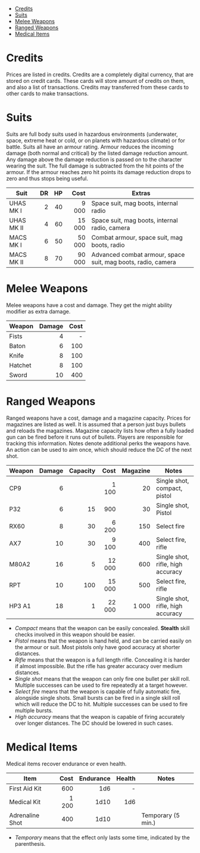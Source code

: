<!-- TOC -->

- [Credits](#credits)
- [Suits](#suits)
- [Melee Weapons](#melee-weapons)
- [Ranged Weapons](#ranged-weapons)
- [Medical Items](#medical-items)

<!-- /TOC -->


# Credits

Prices are listed in credits. Credits are a completely digital currency,
that are stored on credit cards. These cards will store amount of credits
on them, and also a list of transactions. Credits may transferred from
these cards to other cards to make transactions.

# Suits

Suits are full body suits used in hazardous environments (underwater, space,
extreme heat or cold, or on planets with hazardous climate) or for battle.
Suits all have an armour rating. Armour reduces the incoming damage (both
normal and critical) by the listed damage reduction amount. Any damage above
the damage reduction is passed on to the character wearing the suit. The
full damage is subtracted from the hit points of the armour. If the armour
reaches zero hit points its damage reduction drops to zero and thus stops
being useful.

| Suit       |  DR |  HP |   Cost | Extras                                                       |
| ---------- | --: | --: | -----: | ------------------------------------------------------------ |
| UHAS MK I  |   2 |  40 |  9 000 | Space suit, mag boots, internal radio                        |
| UHAS MK II |   4 |  60 | 15 000 | Space suit, mag boots, internal radio, camera                |
| MACS MK I  |   6 |  50 | 50 000 | Combat armour, space suit, mag boots, radio                  |
| MACS MK II |   8 |  70 | 90 000 | Advanced combat armour, space suit, mag boots, radio, camera |

# Melee Weapons

Melee weapons have a cost and damage. They get the might ability modifier
as extra damage.

| Weapon  | Damage | Cost |
| ------- | -----: | ---: |
| Fists   |      4 |    - |
| Baton   |      6 |  100 |
| Knife   |      8 |  100 |
| Hatchet |      8 |  100 |
| Sword   |     10 |  400 |

# Ranged Weapons

Ranged weapons have a cost, damage and a magazine capacity. Prices for
magazines are listed as well. It is assumed that a person just buys
bullets and reloads the magazines. Magazine capacity lists how often
a fully loaded gun can be fired before it runs out of bullets. Players
are responsible for tracking this information. Notes denote additional
perks the weapons have. An action can be used to aim once, which should
reduce the DC of the next shot.

| Weapon | Damage | Capacity |   Cost | Magazine | Notes                             |
| ------ | -----: | -------: | -----: | -------: | --------------------------------- |
| CP9    |      6 |          |  1 100 |       20 | Single shot, compact, pistol      |
| P32    |      6 |       15 |    900 |       30 | Single shot, Pistol               |
| RX60   |      8 |       30 |  6 200 |      150 | Select fire                       |
| AX7    |     10 |       30 |  9 100 |      400 | Select fire, rifle                |
| M80A2  |     16 |        5 | 12 000 |      600 | Single shot, rifle, high accuracy |
| RPT    |     10 |      100 | 15 000 |      500 | Select fire, rifle                |
| HP3 A1 |     18 |        1 | 22 000 |    1 000 | Single shot, rifle, high accuracy |

* *Compact* means that the weapon can be easily concealed. **Stealth**
  skill checks involved in this weapon should be easier.
* *Pistol* means that the weapon is hand held, and can be carried easily
  on the armour or suit. Most pistols only have good accuracy at shorter
  distances.
* *Rifle* means that the weapon is a full length rifle. Concealing it is
  harder if almost impossible. But the rifle has greater accuracy over
  medium distances.
* *Single shot* means that the weapon can only fire one bullet per skill
  roll. Multiple successes can be used to fire repeatedly at a target
  however.
* *Select fire* means that the weapon is capable of fully automatic fire,
  alongside single shots. Small bursts can be fired in a single skill
  roll which will reduce the DC to hit. Multiple successes can be used to
  fire multiple bursts.
* *High accuracy* means that the weapon is capable of firing accurately
  over longer distances. The DC should be lowered in such cases.

# Medical Items

Medical items recover endurance or even health.

| Item            |  Cost | Endurance | Health | Notes              |
| --------------- | ----: | --------: | -----: | ------------------ |
| First Aid Kit   |   600 |       1d6 |      - |                    |
| Medical Kit     | 1 200 |      1d10 |    1d6 |                    |
| Adrenaline Shot |   400 |      1d10 |        | Temporary (5 min.) |

* *Temporary* means that the effect only lasts some time, indicated by the
  parenthesis.
